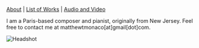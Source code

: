 [About](/about) | [List of Works](/list-of-works) | [Audio and Video](/audio-and-video)

I am a Paris-based composer and pianist, originally from New Jersey. Feel free to contact me at matthewtmonaco[at]gmail[dot]com.

![Headshot](IMG_9929_0.jpg)
